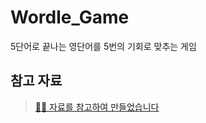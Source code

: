 # Wordle_Game
5단어로 끝나는 영단어를 5번의 기회로 맞추는 게임
## 참고 자료
 > [🙆‍♂️ 자료를 참고하여 만들었습니다 ](https://www.youtube.com/c/DanAbramov8/ "youtube")


